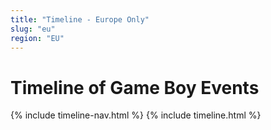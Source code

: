 ```yaml
---
title: "Timeline - Europe Only"
slug: "eu"
region: "EU"
---
```

# Timeline of Game Boy Events

{% include timeline-nav.html %}
{% include timeline.html %}